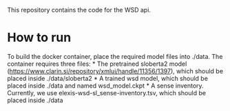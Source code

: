 This repository contains the code for the WSD api.

# How to run
To build the docker container, place the required model files into ./data. The container requires three files:
	* The pretrained sloberta2 model (https://www.clarin.si/repository/xmlui/handle/11356/1397), which should be placed inside ./data/sloberta2
	* A trained wsd model, which should be placed inside ./data and named wsd_model.ckpt
	* A sense inventory. Currently, we use elexis-wsd-sl_sense-inventory.tsv, which should be placed inside ./data